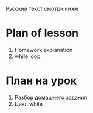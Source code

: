 Русский текст смотри ниже

# Plan of lesson

1. Homework explanation <br/>
2. while loop <br/>

# План на урок <br/>
1. Разбор домашнего задания  <br/>
2. Цикл while  <br/>
